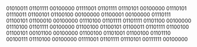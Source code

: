 01010011 01101111 00100000 01111001 01101111 01110101 00100000 01110101 01110011 01100101 01100100 00100000 01100001 00100000 01110111 01100101 01100010 00100000 01110100 01101111 01101111 01101100 00100000 01110100 01101111 00100000 01100100 01100101 01100011 01101111 01100100 01100101 00101100 00100000 01100100 01101001 01100100 01101110 00100111 01110100 00100000 01111001 01101111 01110101 00111111 00100000 
